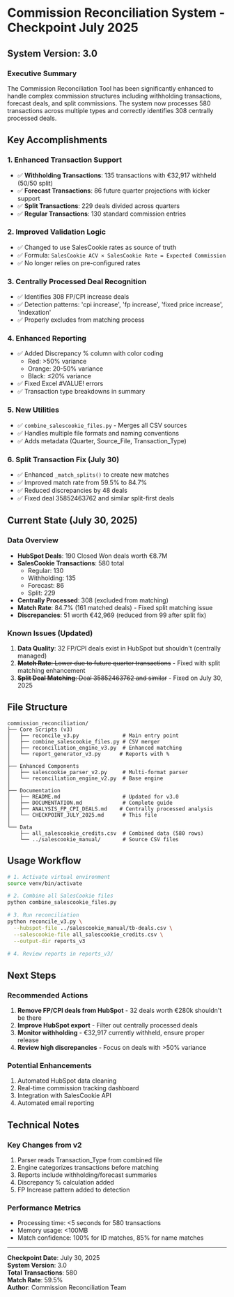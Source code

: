 # Commission Reconciliation System - Checkpoint July 2025

## System Version: 3.0

### Executive Summary

The Commission Reconciliation Tool has been significantly enhanced to handle complex commission structures including withholding transactions, forecast deals, and split commissions. The system now processes 580 transactions across multiple types and correctly identifies 308 centrally processed deals.

## Key Accomplishments

### 1. Enhanced Transaction Support
- ✅ **Withholding Transactions**: 135 transactions with €32,917 withheld (50/50 split)
- ✅ **Forecast Transactions**: 86 future quarter projections with kicker support
- ✅ **Split Transactions**: 229 deals divided across quarters
- ✅ **Regular Transactions**: 130 standard commission entries

### 2. Improved Validation Logic
- ✅ Changed to use SalesCookie rates as source of truth
- ✅ Formula: `SalesCookie ACV × SalesCookie Rate = Expected Commission`
- ✅ No longer relies on pre-configured rates

### 3. Centrally Processed Deal Recognition
- ✅ Identifies 308 FP/CPI increase deals
- ✅ Detection patterns: 'cpi increase', 'fp increase', 'fixed price increase', 'indexation'
- ✅ Properly excludes from matching process

### 4. Enhanced Reporting
- ✅ Added Discrepancy % column with color coding
  - Red: >50% variance
  - Orange: 20-50% variance
  - Black: ≤20% variance
- ✅ Fixed Excel #VALUE! errors
- ✅ Transaction type breakdowns in summary

### 5. New Utilities
- ✅ `combine_salescookie_files.py` - Merges all CSV sources
- ✅ Handles multiple file formats and naming conventions
- ✅ Adds metadata (Quarter, Source_File, Transaction_Type)

### 6. Split Transaction Fix (July 30)
- ✅ Enhanced `_match_splits()` to create new matches
- ✅ Improved match rate from 59.5% to 84.7%
- ✅ Reduced discrepancies by 48 deals
- ✅ Fixed deal 35852463762 and similar split-first deals

## Current State (July 30, 2025)

### Data Overview
- **HubSpot Deals**: 190 Closed Won deals worth €8.7M
- **SalesCookie Transactions**: 580 total
  - Regular: 130
  - Withholding: 135  
  - Forecast: 86
  - Split: 229
- **Centrally Processed**: 308 (excluded from matching)
- **Match Rate**: 84.7% (161 matched deals) - Fixed split matching issue
- **Discrepancies**: 51 worth €42,969 (reduced from 99 after split fix)

### Known Issues (Updated)
1. **Data Quality**: 32 FP/CPI deals exist in HubSpot but shouldn't (centrally managed)
2. ~~**Match Rate**: Lower due to future quarter transactions~~ - Fixed with split matching enhancement
3. ~~**Split Deal Matching**: Deal 35852463762 and similar~~ - Fixed on July 30, 2025

## File Structure

```
commission_reconciliation/
├── Core Scripts (v3)
│   ├── reconcile_v3.py              # Main entry point
│   ├── combine_salescookie_files.py # CSV merger
│   ├── reconciliation_engine_v3.py  # Enhanced matching
│   └── report_generator_v3.py      # Reports with %
│
├── Enhanced Components
│   ├── salescookie_parser_v2.py     # Multi-format parser
│   └── reconciliation_engine_v2.py  # Base engine
│
├── Documentation
│   ├── README.md                    # Updated for v3.0
│   ├── DOCUMENTATION.md             # Complete guide
│   ├── ANALYSIS_FP_CPI_DEALS.md    # Centrally processed analysis
│   └── CHECKPOINT_JULY_2025.md      # This file
│
└── Data
    ├── all_salescookie_credits.csv  # Combined data (580 rows)
    └── ../salescookie_manual/       # Source CSV files
```

## Usage Workflow

```bash
# 1. Activate virtual environment
source venv/bin/activate

# 2. Combine all SalesCookie files
python combine_salescookie_files.py

# 3. Run reconciliation
python reconcile_v3.py \
  --hubspot-file ../salescookie_manual/tb-deals.csv \
  --salescookie-file all_salescookie_credits.csv \
  --output-dir reports_v3

# 4. Review reports in reports_v3/
```

## Next Steps

### Recommended Actions
1. **Remove FP/CPI deals from HubSpot** - 32 deals worth €280k shouldn't be there
2. **Improve HubSpot export** - Filter out centrally processed deals
3. **Monitor withholding** - €32,917 currently withheld, ensure proper release
4. **Review high discrepancies** - Focus on deals with >50% variance

### Potential Enhancements
1. Automated HubSpot data cleaning
2. Real-time commission tracking dashboard
3. Integration with SalesCookie API
4. Automated email reporting

## Technical Notes

### Key Changes from v2
1. Parser reads Transaction_Type from combined file
2. Engine categorizes transactions before matching
3. Reports include withholding/forecast summaries
4. Discrepancy % calculation added
5. FP Increase pattern added to detection

### Performance Metrics
- Processing time: <5 seconds for 580 transactions
- Memory usage: <100MB
- Match confidence: 100% for ID matches, 85% for name matches

---

**Checkpoint Date**: July 30, 2025  
**System Version**: 3.0  
**Total Transactions**: 580  
**Match Rate**: 59.5%  
**Author**: Commission Reconciliation Team